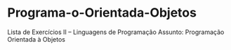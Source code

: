 # Programa-o-Orientada-Objetos
Lista de Exercícios II – Linguagens de Programação Assunto: Programação Orientada à Objetos
